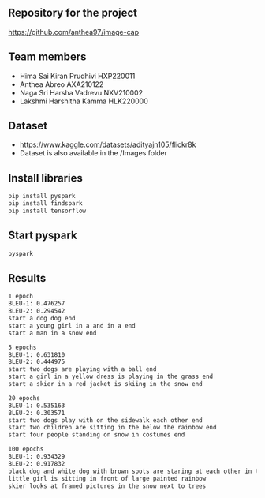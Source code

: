 ## Repository for the project
https://github.com/anthea97/image-cap
 
## Team members
- Hima Sai Kiran Prudhivi HXP220011
- Anthea Abreo AXA210122
- Naga Sri Harsha Vadrevu NXV210002
- Lakshmi Harshitha Kamma HLK220000

## Dataset
- https://www.kaggle.com/datasets/adityajn105/flickr8k
- Dataset is also available in the /Images folder

## Install libraries
```bash
pip install pyspark
pip install findspark
pip install tensorflow
```

## Start pyspark
```bash
pyspark
```
## Results
```txt
1 epoch
BLEU-1: 0.476257
BLEU-2: 0.294542
start a dog dog end
start a young girl in a and in a end
start a man in a snow end
```

```txt
5 epochs
BLEU-1: 0.631810
BLEU-2: 0.444975
start two dogs are playing with a ball end
start a girl in a yellow dress is playing in the grass end
start a skier in a red jacket is skiing in the snow end
```

```txt
20 epochs
BLEU-1: 0.535163
BLEU-2: 0.303571
start two dogs play with on the sidewalk each other end
start two children are sitting in the below the rainbow end
start four people standing on snow in costumes end
```

```txt
100 epochs
BLEU-1: 0.934329
BLEU-2: 0.917832
black dog and white dog with brown spots are staring at each other in the street
little girl is sitting in front of large painted rainbow
skier looks at framed pictures in the snow next to trees
```
